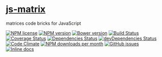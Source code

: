 [js-matrix](http://aureooms.github.io/js-matrix)
==

matrices code bricks for JavaScript

[![NPM license](http://img.shields.io/npm/l/@aureooms/js-matrix.svg?style=flat)](https://raw.githubusercontent.com/aureooms/js-matrix/master/LICENSE)
[![NPM version](http://img.shields.io/npm/v/@aureooms/js-matrix.svg?style=flat)](https://www.npmjs.org/package/@aureooms/js-matrix)
[![Bower version](http://img.shields.io/bower/v/@aureooms/js-matrix.svg?style=flat)](http://bower.io/search/?q=@aureooms/js-matrix)
[![Build Status](http://img.shields.io/travis/aureooms/js-matrix.svg?style=flat)](https://travis-ci.org/aureooms/js-matrix)
[![Coverage Status](http://img.shields.io/coveralls/aureooms/js-matrix.svg?style=flat)](https://coveralls.io/r/aureooms/js-matrix)
[![Dependencies Status](http://img.shields.io/david/aureooms/js-matrix.svg?style=flat)](https://david-dm.org/aureooms/js-matrix#info=dependencies)
[![devDependencies Status](http://img.shields.io/david/dev/aureooms/js-matrix.svg?style=flat)](https://david-dm.org/aureooms/js-matrix#info=devDependencies)
[![Code Climate](http://img.shields.io/codeclimate/github/aureooms/js-matrix.svg?style=flat)](https://codeclimate.com/github/aureooms/js-matrix)
[![NPM downloads per month](http://img.shields.io/npm/dm/@aureooms/js-matrix.svg?style=flat)](https://www.npmjs.org/package/@aureooms/js-matrix)
[![GitHub issues](http://img.shields.io/github/issues/aureooms/js-matrix.svg?style=flat)](https://github.com/aureooms/js-matrix/issues)
[![Inline docs](http://inch-ci.org/github/aureooms/js-matrix.svg?branch=master&style=shields)](http://inch-ci.org/github/aureooms/js-matrix)

